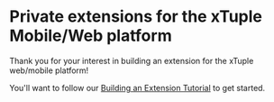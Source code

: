 Private extensions for the xTuple Mobile/Web platform
=================

Thank you for your interest in building an extension for the xTuple web/mobile platform!

You'll want to follow our [Building an Extension Tutorial](https://github.com/xtuple/xtuple-extensions/blob/master/docs/TUTORIAL.md) 
to get started.
